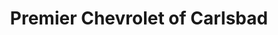 ---
title: "Premier Chevrolet of Carlsbad"
url: /carlsbad/premier-chevrolet-of-carlsbad/
shop: Autohaus
---
